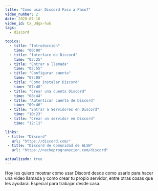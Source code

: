 ```yaml
---
title: "Como usar Discord Paso a Paso?"
video_number: 2
date: 2020-07-10
video_id: Cx_Udga-huk
tags:
  - discord

topics:
  - title: "Introduccion"
    time: "00:00"
  - title: "Interface de Discord"
    time: "03:25"
  - title: "Entrar a llamada"
    time: "05:55"
  - title: "Configurar cuenta"
    time: "07:08"
  - title: "Como instalar Discord"
    time: "07:40"
  - title: "Crear una cuenta Discord"
    time: "08:44"
  - title: "Autenticar cuenta de Discord"
    time: "09:46"
  - title: "Entrar a Servidores en Discord"
    time: "10:23"
  - title: "Crear un servidor en Discord"
    time: "12:11"

links:
 - title: "Discord"
   url: "https://discord.com/"
 - title: "Discord de Comunidad de ALSW"
   url: "https://nocheprogramacion.com/discord"   

actualizado: true
---
```


Hoy les quiero mostrar como usar Discord desde como usarlo para hacer una video llamada y como crear tu propio servidor, entre otras cosas que les ayudara. Especial para trabajar desde casa.
